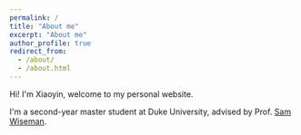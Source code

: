 ```yaml
---
permalink: /
title: "About me"
excerpt: "About me"
author_profile: true
redirect_from: 
  - /about/
  - /about.html
---
```


Hi! I'm Xiaoyin, welcome to my personal website.

I'm a second-year master student at Duke University, advised by Prof. [Sam Wiseman](https://swiseman.github.io/).

<!-- A data-driven personal website
====== -->

